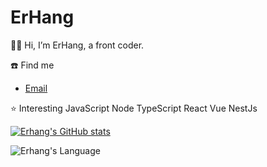# ErHang


👋:wave: Hi, I’m ErHang, a front coder.

☎️ Find me  
- [Email](syjzjyh@163.com)

⭐ Interesting
JavaScript Node TypeScript
React Vue
NestJs


[![Erhang's GitHub stats](https://github-readme-stats.vercel.app/api?username=masterjiyuhang&show_icons=true&theme=dark&count_private=true&theme=highcontrast)](https://github.com/anuraghazra/github-readme-stats)


![Erhang's Language](https://github-readme-stats.vercel.app/api/top-langs/?username=masterjiyuhang&theme=dark&layout=compact)


<!---
masterjiyuhang/masterjiyuhang is a ✨ special ✨ repository because its `README.md` (this file) appears on your GitHub profile.
You can click the Preview link to take a look at your changes.
--->
